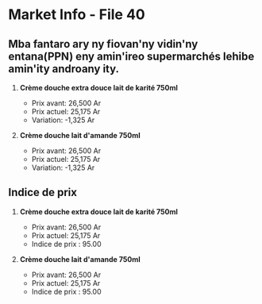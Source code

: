 # Market Info - File 40

## Mba fantaro ary ny fiovan'ny vidin'ny entana(PPN) eny amin'ireo supermarchés lehibe amin'ity androany ity.

1. **Crème douche extra douce lait de karité 750ml**
   - Prix avant: 26,500 Ar
   - Prix actuel: 25,175 Ar
   - Variation: -1,325 Ar

2. **Crème douche lait d'amande 750ml**
   - Prix avant: 26,500 Ar
   - Prix actuel: 25,175 Ar
   - Variation: -1,325 Ar



## Indice de prix

1. **Crème douche extra douce lait de karité 750ml**
   - Prix avant: 26,500 Ar
   - Prix actuel: 25,175 Ar
   - Indice de prix : 95.00

2. **Crème douche lait d'amande 750ml**
   - Prix avant: 26,500 Ar
   - Prix actuel: 25,175 Ar
   - Indice de prix : 95.00

